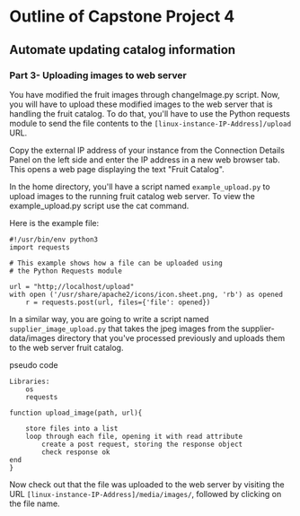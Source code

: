 # Outline of Capstone Project 4

## Automate updating catalog information

### Part 3- Uploading images to web server

You have modified the fruit images through changeImage.py script. Now, you will have to upload these modified images to the web server that is handling the fruit catalog. To do that, you'll have to use the Python requests module to send the file contents to the `[linux-instance-IP-Address]/upload` URL.

Copy the external IP address of your instance from the Connection Details Panel on the left side and enter the IP address in a new web browser tab. This opens a web page displaying the text "Fruit Catalog".

In the home directory, you'll have a script named `example_upload.py` to upload images to the running fruit catalog web server. To view the example_upload.py script use the cat command.

Here is the example file:
```
#!/usr/bin/env python3
import requests

# This example shows how a file can be uploaded using 
# the Python Requests module

url = "http;//localhost/upload"
with open ('/usr/share/apache2/icons/icon.sheet.png, 'rb') as opened
    r = requests.post(url, files={'file': opened})
```

In a similar way, you are going to write a script named `supplier_image_upload.py` that takes the jpeg images from the supplier-data/images directory that you've processed previously and uploads them to the web server fruit catalog.

pseudo code
```
Libraries:
    os
    requests

function upload_image(path, url){

    store files into a list
    loop through each file, opening it with read attribute
        create a post request, storing the response object
        check response ok
end
}
```

Now check out that the file was uploaded to the web server by visiting the URL `[linux-instance-IP-Address]/media/images/`, followed by clicking on the file name.
